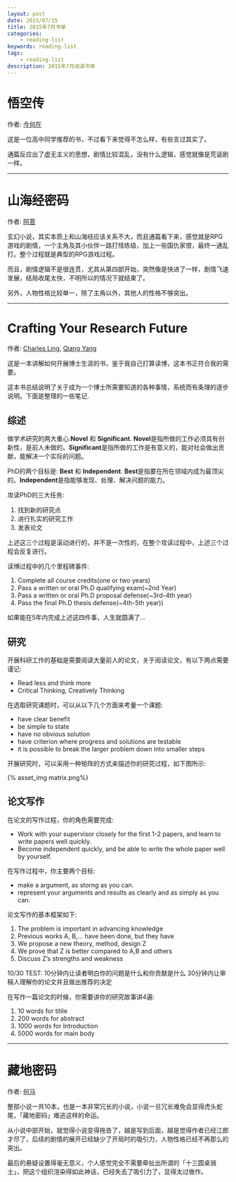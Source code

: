 ```yaml
---
layout: post
date: 2015/07/15
title: 2015年7月书单
categories: 
    - reading-list
keywords: reading-list
tags: 
    - reading-list
description: 2015年7月阅读书单
---
```


# 悟空传


作者: [今何在][]

这是一位高中同学推荐的书，不过看下来觉得不怎么样，有些言过其实了。

通篇反应出了虚无主义的思想，剧情比较混乱，没有什么逻辑，感觉就像是荒诞剧一样。

---------------------------

# 山海经密码


作者: [阿菩][]

玄幻小说，其实本质上和山海经应该关系不大，而且通篇看下来，感觉就是RPG游戏的剧情，一个主角及其小伙伴一路打怪练级，加上一些国仇家恨，最终一通乱打。整个过程就是典型的RPG游戏过程。

而且，剧情逻辑不是很连贯，尤其从第四部开始，突然像是快进了一样，剧情飞速发展，结局收尾太快，不明所以的情况下就结束了。

另外，人物性格比较单一，除了主角以外，其他人的性格不够突出。

---------------------------

# Crafting Your Research Future


作者: [Charles Ling][], [Qiang Yang][]

这是一本讲解如何开展博士生涯的书，鉴于我自己打算读博，这本书正符合我的需要。

这本书总结说明了关于成为一个博士所需要知道的各种事情，系统而有条理的逐步说明。下面是整理的一些笔记.

## 综述

做学术研究的两大重心:**Novel** 和 **Significant**. **Novel**是指所做的工作必须具有创新性，是前人未做的。**Significant**是指所做的工作是有意义的，能对社会做出贡献，能解决一个实际的问题。

PhD的两个目标是: **Best** 和 **Independent**. **Best**是指要在所在领域内成为最顶尖的。**Independent**是指能够发现、处理、解决问题的能力。

攻读PhD的三大任务:

1. 找到新的研究点
2. 进行扎实的研究工作
3. 发表论文

上述这三个过程是滚动进行的，并不是一次性的，在整个攻读过程中，上述三个过程会反复进行。

读博过程中的几个里程碑事件:

1. Complete all course credits(one or two years)
2. Pass a written or oral Ph.D qualifying exam(~2nd Year)
3. Pass a written or oral Ph.D proposal defense(~3rd-4th year)
4. Pass the final Ph.D thesis defense(~4th-5th year))

如果能在5年内完成上述这四件事，人生就圆满了...

## 研究

开展科研工作的基础是需要阅读大量前人的论文，关于阅读论文，有以下两点需要谨记:

- Read less and think more
- Critical Thinking, Creatively Thinking

在选取研究课题时，可以从以下几个方面来考量一个课题:

- have clear benefit
- be simple to state
- have no obvious solution
- have criterion where progress and solutions are testable
- it is possible to break the larger problem down into smaller steps

开展研究时，可以采用一种矩阵的方式来描述你的研究过程，如下图所示:

{% asset_img matrix.png%}


## 论文写作

在论文的写作过程，你的角色需要完成:

- Work with your supervisor closely for the first 1-2 papers, and learn to  write papers well quickly.
- Become independent quickly, and be able to write the whole paper well by yourself.

在写作过程中，你主要两个目标:

- make a argument, as storng as you can.
- represent your arguments and results as clearly and as simply as you can.

论文写作的基本框架如下:

1. The problem is important in advancing knowledge
2. Previous works A, B,… have been done, but they have
3. We propose a new theory, method, design Z
4. We prove that Z is better compared to A,B and others
5. Discuss Z’s strengths and weakness

10/30 TEST:
10分钟内让读者明白你的问题是什么和你贡献是什么
30分钟内让审稿人理解你的论文并且做出推荐的决定


在写作一篇论文的时候，你需要讲你的研究故事讲4遍:

1. 10 words for titile
2. 200 words for abstract
3. 1000 words for Introduction
4. 5000 words for main body


---------------------------

# 藏地密码


作者: [何马][]

整部小说一共10本，也是一本非常冗长的小说，小说一旦冗长难免会显得虎头蛇尾，「藏地密码」难逃这样的命运。

从小说中部开始，就觉得小说变得拖沓了，越是写到后面，越是觉得作者已经江郎才尽了，后续的剧情的展开已经缺少了开局时的吸引力，人物性格已经不再那么的突出。

最后的悬疑设置得毫无意义，个人感觉完全不需要牵扯出所谓的「十三圆桌骑士」，把这个组织渲染得如此神话，已经失去了吸引力了，显得太过做作。


[阿菩]: http://baike.baidu.com/view/4883273.htm
[今何在]: http://baike.baidu.com/view/191381.htm
[Charles Ling]: http://cling.csd.uwo.ca/
[Qiang Yang]: http://www.cse.ust.hk/~qyang/
[何马]: http://baike.baidu.com/subview/1776813/10744461.htm


